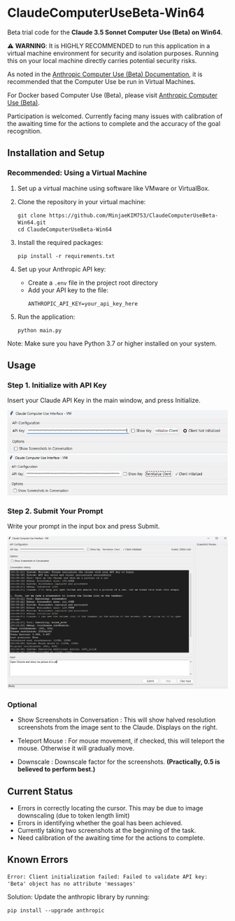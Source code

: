 # ClaudeComputerUseBeta-Win64

Beta trial code for the **Claude 3.5 Sonnet Computer Use (Beta) on __Win64__**.

⚠️ **WARNING**: It is HIGHLY RECOMMENDED to run this application in a virtual machine environment for security and isolation purposes. Running this on your local machine directly carries potential security risks.

As noted in the [Anthropic Computer Use (Beta) Documentation](https://docs.anthropic.com/en/docs/build-with-claude/computer-use), it is recommended that the Computer Use be run in Virtual Machines. 

For Docker based Computer Use (Beta), please visit [Anthropic Computer Use (Beta)](https://github.com/anthropics/anthropic-quickstarts/tree/main/computer-use-demo).

Participation is welcomed. Currently facing many issues with calibration of the awaiting time for the actions to complete and the accuracy of the goal recognition. 

## Installation and Setup

### Recommended: Using a Virtual Machine

1. Set up a virtual machine using software like VMware or VirtualBox.

2. Clone the repository in your virtual machine:
   ```
   git clone https://github.com/MinjaeKIM753/ClaudeComputerUseBeta-Win64.git
   cd ClaudeComputerUseBeta-Win64
   ```

3. Install the required packages:
   ```
   pip install -r requirements.txt
   ```

4. Set up your Anthropic API key:
   - Create a `.env` file in the project root directory
   - Add your API key to the file:
     ```
     ANTHROPIC_API_KEY=your_api_key_here
     ```

5. Run the application:
   ```
   python main.py
   ```

Note: Make sure you have Python 3.7 or higher installed on your system.

## Usage

### Step 1. Initialize with API Key

Insert your Claude API Key in the main window, and press Initialize.

![Before_initialize](./img/CCMP1.png)
![After_initialize](./img/CCMP1-1.png)

### Step 2. Submit Your Prompt

Write your prompt in the input box and press Submit.

![Processing](./img/CCMP2.png)

### Optional

- Show Screenshots in Conversation : This will show halved resolution screenshots from the image sent to the Claude. Displays on the right.

- Teleport Mouse : For mouse movement, if checked, this will teleport the mouse. Otherwise it will gradually move.

- Downscale : Downscale factor for the screenshots. __(Practically, 0.5 is believed to perform best.)__

## Current Status

- Errors in correctly locating the cursor. This may be due to image downscaling (due to token length limit)
- Errors in identifying whether the goal has been achieved.
- Currently taking two screenshots at the beginning of the task. 
- Need calibration of the awaiting time for the actions to complete. 

## Known Errors

```
Error: Client initialization failed: Failed to validate API key: 'Beta' object has no attribute 'messages'
```
Solution: Update the anthropic library by running:
```
pip install --upgrade anthropic
```